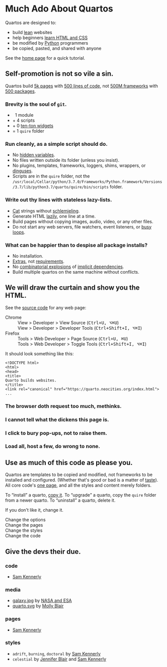 # Much Ado About Quartos

Quartos are designed to:

- build
  [lean](https://gomakethings.com/the-lean-web/)
  websites
- help beginners [learn HTML and CSS](https://neocities.org/tutorials)
- be modified by [Python](https://www.python.org/) programmers
- be copied, pasted, and shared with anyone

See the [home page](index.html) for a quick tutorial.

## Self-promotion is not so vile a sin.

Quartos build
[5k pages](https://motherfuckingwebsite.com/)
with
[500 lines of code](https://github.com/samkennerly/quarto/tree/master/quire),
not
[500M frameworks](https://medium.com/@mattholt/its-2019-and-i-still-make-websites-with-my-bare-hands-73d4eec6b7)
with
[500 packages](https://chriswarrick.com/blog/2019/02/15/modern-web-development-where-you-need-500-packages-to-build-bootstrap/).

### Brevity is the soul of `git`.

- &nbsp; 1 module
- \+ 4 scripts
- \+ 0 [ten-ton widgets](https://css-tricks.com/ten-ton-widgets/)
- = 1 `quire` folder

### Run cleanly, as a simple script should do.

- No
[hidden variables](https://virtualenvwrapper.readthedocs.io/en/latest/install.html#shell-startup-file).
- No files written outside its folder (unless you insist).
- No plugins, templates, frameworks, loggers, shims, wrappers, or
[dinguses](https://en.wiktionary.org/wiki/dingus).
- Scripts are in the `quire` folder, not the `/usr/local/Cellar/python/3.7.0/Frameworks/Python.framework/Versions/3.7/lib/python3.7/quarto/quire/bin/scripts` folder.

### Write out thy lines with stateless lazy-lists.

- [Cat](https://en.wikipedia.org/wiki/Concatenation) strings without [schlemieling](https://en.wikichip.org/wiki/schlemiel_the_painter%27s_algorithm).
- Generate HTML
[lazily](https://en.wikipedia.org/wiki/Lazy_evaluation),
one line at a time.
- Build pages without copying images, audio, video, or any other files.
- Do not start any web servers, file watchers, event listeners, or
[busy loops](https://en.wikipedia.org/wiki/Busy_waiting).

### What can be happier than to despise all package installs?

- No installation.
- [Extras](https://www.python.org/dev/peps/pep-0508/#extras),
not [requirements](https://github.com/samkennerly/quarto/blob/master/requirements.txt).
- No
[combinatorial explosions](https://en.wikipedia.org/wiki/Combinatorial_explosion)
of
[implicit dependencies](https://www.davidhaney.io/npm-left-pad-have-we-forgotten-how-to-program/).
- Build multiple quartos on the same machine without conflicts.

## We will draw the curtain and show you the HTML.

See the [source code]() for any web page:

<dl>
  <dt>Chrome</dt>
  <dd>View &gt; Developer &gt; View Source (<kbd>Ctrl+U, ⌥⌘U</kbd>)</dd>
  <dd>View &gt; Developer &gt; Developer Tools (<kbd>Ctrl+Shift+I, ⌥⌘I</kbd>)</dd>
  <dt>Firefox</dt>
  <dd>Tools &gt; Web Developer &gt; Page Source (<kbd>Ctrl+U, ⌘U</kbd>)</dd>
  <dd>Tools &gt; Web Developer &gt; Toggle Tools (<kbd>Ctrl+Shift+I, ⌥⌘I</kbd>)</dd>
</dl>

It should look something like this:
```
<!DOCTYPE html>
<html>
<head>
<title>
Quarto builds websites.
</title>
<link rel="canonical" href="https://quarto.neocities.org/index.html">
...
```

### The browser doth request too much, methinks.
### I cannot tell what the dickens this page is.
### I click to bury pop-ups, not to raise them.
### Load all, host a few, do wrong to none.





## Use as much of this code as please you.

Quartos are templates to be copied and modified,
not frameworks to be installed and configured.
(Whether that's good or bad is a matter of
[taste](https://dhh.dk/2012/rails-is-omakase.html)).
All core code's
[one page](https://github.com/samkennerly/quarto/tree/master/quire/quire.py),
and all the styles and content merely folders.


To <q>install</q> a quarto,
[copy it](https://help.github.com/en/github/creating-cloning-and-archiving-repositories/creating-a-repository-from-a-template).
To <q>upgrade</q> a quarto, copy the `quire` folder from a newer quarto.
To <q>uninstall</q> a quarto, delete it.

If you don't like it, change it.

<dl>
<dt>Change the options</dt>
<dt>Change the pages</dt>
<dt>Change the styles</dt>
<dt>Change the code</dt>
</dl>


## Give the devs their due.

### code

- [Sam Kennerly](https://samkennerly.github.io/)

### media

- [galaxy.jpg](media/galaxy.jpg) by [NASA and ESA](https://commons.wikimedia.org/wiki/File:Hubble_view_of_barred_spiral_galaxy_Messier_83.jpg)
- [quarto.svg](media/quarto.svg) by [Molly Blair](https://mollyeblair.com/)

### pages

- [Sam Kennerly](https://samkennerly.github.io/)

### styles

- `adrift`, `burning`, `doctoral` by [Sam Kennerly](https://samkennerly.github.io/)
- `celestial` by [Jennifer Blair](https://jennifer-blair.com/)
and [Sam Kennerly](https://samkennerly.github.io/)
